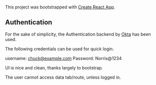This project was bootstrapped with [Create React App](https://github.com/facebookincubator/create-react-app).

## Authentication

For the sake of simplicity, the Authentication backend by [Okta](https://www.okta.com/) has been used.

The following credentials can be used for quick login.

username: chuck@example.com
Password: Norris@1234

UI is nice and clean, thanks largely to bootstrap.

The user cannot access data tab/route, unless logged in.


